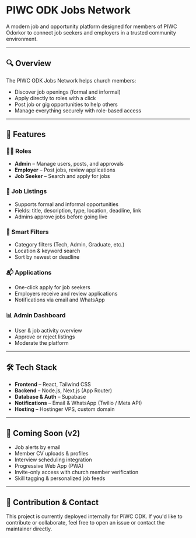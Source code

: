 # PIWC ODK Jobs Network

A modern job and opportunity platform designed for members of PIWC Odorkor to connect job seekers and employers in a trusted community environment.

---

## 🔍 Overview

The PIWC ODK Jobs Network helps church members:

- Discover job openings (formal and informal)
- Apply directly to roles with a click
- Post job or gig opportunities to help others
- Manage everything securely with role-based access

---

## 🚀 Features

### 🧑‍💼 Roles
- **Admin** – Manage users, posts, and approvals
- **Employer** – Post jobs, review applications
- **Job Seeker** – Search and apply for jobs

### 💼 Job Listings
- Supports formal and informal opportunities
- Fields: title, description, type, location, deadline, link
- Admins approve jobs before going live

### 🔎 Smart Filters
- Category filters (Tech, Admin, Graduate, etc.)
- Location & keyword search
- Sort by newest or deadline

### 📬 Applications
- One-click apply for job seekers
- Employers receive and review applications
- Notifications via email and WhatsApp

### 📊 Admin Dashboard
- User & job activity overview
- Approve or reject listings
- Moderate the platform

---

## 🛠 Tech Stack

- **Frontend** – React, Tailwind CSS
- **Backend** – Node.js, Next.js (App Router)
- **Database & Auth** – Supabase
- **Notifications** – Email & WhatsApp (Twilio / Meta API)
- **Hosting** – Hostinger VPS, custom domain

---

## 📅 Coming Soon (v2)

- Job alerts by email
- Member CV uploads & profiles
- Interview scheduling integration
- Progressive Web App (PWA)
- Invite-only access with church member verification
- Skill tagging & personalized job feeds

---

## 🤝 Contribution & Contact

This project is currently deployed internally for PIWC ODK. If you'd like to contribute or collaborate, feel free to open an issue or contact the maintainer directly.

